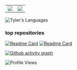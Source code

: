 <table>
  <tr>
    <td align="center" style="padding=0;width=50%;">
      <img align="center" style="padding=0;" src="https://github-readme-stats.vercel.app/api?username=trrt-good&show_icons=true&theme=radical&show_owner=false">
    </td>
    <td align="center" style="padding=0;width=50%;">
      <img align="center" style="padding=0;" src="https://github-readme-streak-stats.herokuapp.com/?user=trrt-good&layout=compact&theme=radical">
    </td>
  </tr>
</table>

![Tyler's Languages](https://github-readme-stats.vercel.app/api/top-langs/?username=trrt-good&theme=radical&layout=compact)

### top repositories
[![Readme Card](https://github-readme-stats.vercel.app/api/pin/?username=trrt-good&repo=3d-Rendering-JAVA&theme=radical)](https://github.com/trrt-good/3d-Rendering-JAVA) 
[![Readme Card](https://github-readme-stats.vercel.app/api/pin/?username=trrt-good&repo=Gravity-Simulator&theme=radical)](https://github.com/trrt-good/Gravity-Simulator) 

[![Github activity graph](https://activity-graph.herokuapp.com/graph?username=trrt-good&theme=react-dark)](https://github.com/trrt-good/)

![Profile Views](https://komarev.com/ghpvc/?username=trrt-good)

